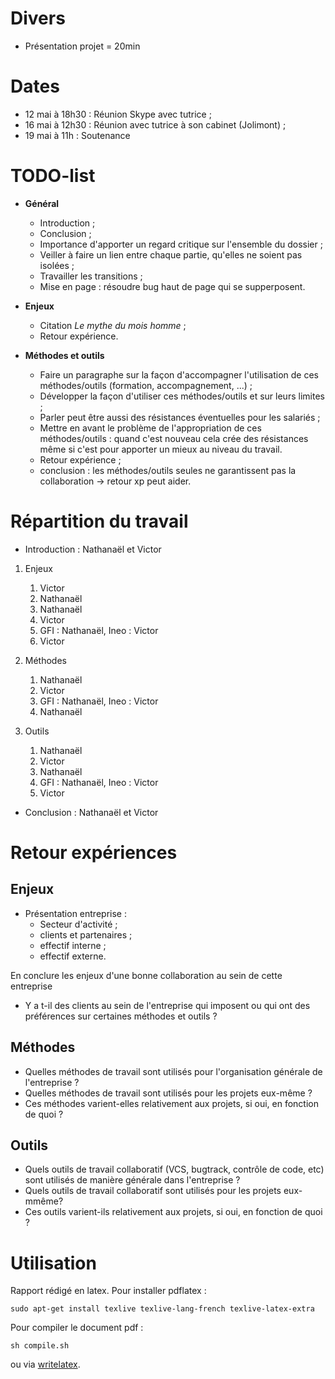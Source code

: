 Divers
=====

- Présentation projet = 20min

Dates
=====

- 12 mai à 18h30 : Réunion Skype avec tutrice ;
- 16 mai à 12h30 : Réunion avec tutrice à son cabinet (Jolimont) ;
- 19 mai à 11h : Soutenance

TODO-list
=========

- **Général**
	- Introduction ;
	- Conclusion ;
	- Importance d'apporter un regard critique sur l'ensemble du dossier ;
	- Veiller à faire un lien entre chaque partie, qu'elles ne soient pas isolées ;
	- Travailler les transitions ;
	- Mise en page : résoudre bug haut de page qui se supperposent.

- **Enjeux**
	- Citation *Le mythe du mois homme* ;
	- Retour expérience.

- **Méthodes et outils**
	- Faire un paragraphe sur la façon d'accompagner l'utilisation de ces méthodes/outils (formation, accompagnement, ...) ;
	- Développer la façon d'utiliser ces méthodes/outils et sur leurs limites ;
	- Parler peut être aussi des résistances éventuelles pour les salariés ;
	- Mettre en avant le problème de l'appropriation de ces méthodes/outils : quand c'est nouveau cela crée des résistances même si c'est pour apporter un mieux au niveau du travail.
	- Retour expérience ;
	- conclusion : les méthodes/outils seules ne garantissent pas la collaboration -> retour xp peut aider.

Répartition du travail
======================

- Introduction : Nathanaël et Victor

1. Enjeux
    1. Victor
    2. Nathanaël
    3. Nathanaël
    4. Victor
    5. GFI : Nathanaël, Ineo : Victor
    6. Victor

2. Méthodes
	1. Nathanaël
	2. Victor
	3. GFI : Nathanaël, Ineo : Victor
	4. Nathanaël

3. Outils
	1. Nathanaël
	2. Victor
	3. Nathanaël
	4. GFI : Nathanaël, Ineo : Victor
	5. Victor

- Conclusion : Nathanaël et Victor

Retour expériences
==================

Enjeux
------

* Présentation entreprise :
    - Secteur d'activité ;
    - clients et partenaires ;
    - effectif interne ;
    - effectif externe.

En conclure les enjeux d'une bonne collaboration au sein de cette entreprise

* Y a t-il des clients au sein de l'entreprise qui imposent ou qui ont des préférences sur certaines méthodes et outils ?

Méthodes
--------

* Quelles méthodes de travail sont utilisés pour l'organisation générale de l'entreprise ?
* Quelles méthodes de travail sont utilisés pour les projets eux-même ?
* Ces méthodes varient-elles relativement aux projets, si oui, en fonction de quoi ?

Outils
------

* Quels outils de travail collaboratif (VCS, bugtrack, contrôle de code, etc) sont utilisés de manière générale dans l'entreprise ?
* Quels outils de travail collaboratif sont utilisés pour les projets eux-mmême?
* Ces outils varient-ils relativement aux projets, si oui, en fonction de quoi ?

Utilisation
===========

Rapport rédigé en latex. Pour installer pdflatex :

	sudo apt-get install texlive texlive-lang-french texlive-latex-extra

Pour compiler le document pdf :

	sh compile.sh

ou via [writelatex](https://www.writelatex.com/1006950hmfzvd).
